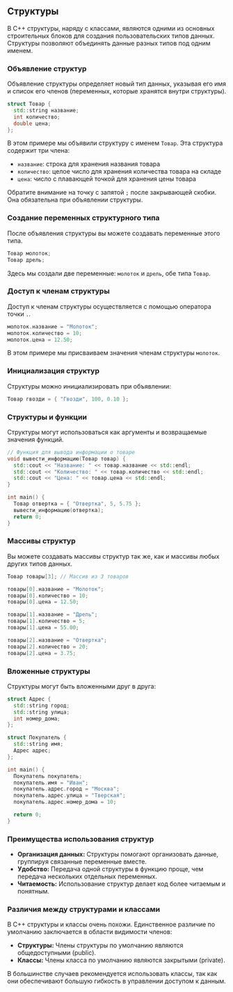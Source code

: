 ## Структуры

В C++ структуры, наряду с классами, являются одними из основных строительных блоков для создания пользовательских типов данных. Структуры позволяют объединять данные разных типов под одним именем. 

### Объявление структур

Объявление структуры определяет новый тип данных, указывая его имя и список его членов (переменных, которые хранятся внутри структуры).  

```c++
struct Товар {
  std::string название;
  int количество;
  double цена;
}; 
```

В этом примере мы объявили структуру с именем `Товар`. Эта структура содержит три члена: 

- `название`: строка для хранения названия товара
- `количество`: целое число для хранения количества товара на складе
- `цена`: число с плавающей точкой для хранения цены товара

Обратите внимание на точку с запятой `;` после закрывающей скобки. Она обязательна при объявлении структуры.

### Создание переменных структурного типа

После объявления структуры вы можете создавать переменные этого типа. 

```c++
Товар молоток;
Товар дрель; 
```

Здесь мы создали две переменные: `молоток` и `дрель`, обе типа `Товар`.

### Доступ к членам структуры

Доступ к членам структуры осуществляется с помощью оператора точки `.`.  

```c++
молоток.название = "Молоток";
молоток.количество = 10;
молоток.цена = 12.50;
```

В этом примере мы присваиваем значения членам структуры `молоток`. 

### Инициализация структур

Структуры можно инициализировать при объявлении:

```c++
Товар гвозди = { "Гвозди", 100, 0.10 };
```

### Структуры и функции

Структуры могут использоваться как аргументы и возвращаемые значения функций. 

```c++
// Функция для вывода информации о товаре
void вывести_информацию(Товар товар) {
  std::cout << "Название: " << товар.название << std::endl;
  std::cout << "Количество: " << товар.количество << std::endl;
  std::cout << "Цена: " << товар.цена << std::endl;
}

int main() {
  Товар отвертка = { "Отвертка", 5, 5.75 };
  вывести_информацию(отвертка);
  return 0;
}
```

### Массивы структур

Вы можете создавать массивы структур так же, как и массивы любых других типов данных. 

```c++
Товар товары[3]; // Массив из 3 товаров

товары[0].название = "Молоток";
товары[0].количество = 10;
товары[0].цена = 12.50;

товары[1].название = "Дрель";
товары[1].количество = 5;
товары[1].цена = 55.00;

товары[2].название = "Отвертка";
товары[2].количество = 20;
товары[2].цена = 3.75;
```

### Вложенные структуры

Структуры могут быть вложенными друг в друга:

```c++
struct Адрес {
  std::string город;
  std::string улица;
  int номер_дома;
};

struct Покупатель {
  std::string имя;
  Адрес адрес;
};

int main() {
  Покупатель покупатель;
  покупатель.имя = "Иван";
  покупатель.адрес.город = "Москва";
  покупатель.адрес.улица = "Тверская";
  покупатель.адрес.номер_дома = 10;

  return 0;
}
```

### Преимущества использования структур

* **Организация данных:** Структуры помогают организовать данные, группируя связанные переменные вместе. 
* **Удобство:** Передача одной структуры в функцию проще, чем передача нескольких отдельных переменных.
* **Читаемость:** Использование структур делает код более читаемым и понятным. 

### Различия между структурами и классами

В C++ структуры и классы очень похожи. Единственное различие по умолчанию заключается в области видимости членов:

* **Структуры:** Члены структуры по умолчанию являются общедоступными (public). 
* **Классы:** Члены класса по умолчанию являются закрытыми (private).

В большинстве случаев рекомендуется использовать классы, так как они обеспечивают большую гибкость в управлении доступом к данным.
